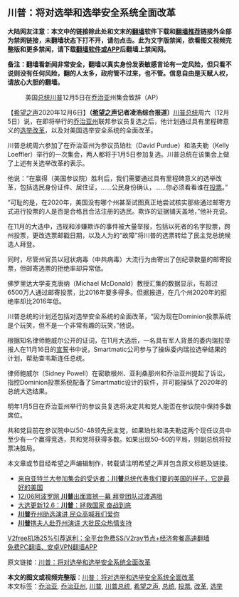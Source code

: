  <h2>川普：将对选举和选举安全系统全面改革</h2> <p class="notice"><b>大陆网友注意：本文中的链接除此处和文末的<a href="https://github.com/bannedbook/fanqiang" >翻墙</a>软件下载和<a href="https://github.com/killgcd/justmysocks/blob/master/README.md">翻墙推荐</a>链接外全部为禁网链接，未翻墙状态下打不开，请勿点击。此为文字版禁闻，欲看图文视频完整版和更多禁闻，请下载<a href="https://github.com/bannedbook/fanqiang">翻墙软件或APP</a>后翻墙上禁闻网。</p><p>备注：翻墙看新闻非常安全，翻墙以真实身份发表敏感言论有一定风险，但只看不说则没有任何风险，翻的人太多，政府管不过来，也不管。信息自由是天赋人权，请放心大胆的翻墙。</b></p>  <div class="entry"> <figure><figcaption>美国<a href="https://www.bannedbook.org/bnews/tag/%e6%80%bb%e7%bb%9f/" class="st_tag internal_tag" rel="tag" title="标签 总统 下的日志">总统</a><a href="https://www.bannedbook.org/bnews/tag/%e5%b7%9d%e6%99%ae/" class="st_tag internal_tag" rel="tag" title="标签 川普 下的日志">川普</a>12月5日在<a href="https://www.bannedbook.org/bnews/tag/%E4%B9%94%E6%B2%BB%E4%BA%9A/" class="st_tag internal_tag" rel="tag" title="标签 乔治亚 下的日志">乔治亚</a>州集会致辞（AP）</figcaption></figure> <p>【<span class='wp_keywordlink_affiliate'><a href="https://www.soundofhope.org" title="希望之声" target="_blank">希望之声</a></span>2020年12月6日】<strong>（<a href="https://www.bannedbook.org/bnews/tag/%e5%b8%8c%e6%9c%9b%e4%b9%8b%e5%a3%b0/" class="st_tag internal_tag" rel="tag" title="标签 希望之声 下的日志">希望之声</a>记者凌浩综合报道）</strong><a href="https://www.bannedbook.org/bnews/tag/%E5%B7%9D%E6%99%AE%E6%80%BB%E7%BB%9F/" class="st_tag internal_tag" rel="tag" title="标签 川普总统 下的日志">川普总统</a>周六（12月5日）说，在即将举行的<a href="https://www.bannedbook.org/bnews/tag/%e4%b9%94%e6%b2%bb%e4%ba%9a%e5%b7%9e/" class="st_tag internal_tag" rel="tag" title="标签 乔治亚州 下的日志">乔治亚州</a>联邦参议员复选之后，他计划通过具有里程碑意义的<a href="https://www.bannedbook.org/bnews/tag/%e9%80%89%e4%b8%be/" class="st_tag internal_tag" rel="tag" title="标签 选举 下的日志">选举</a><a href="https://www.bannedbook.org/bnews/tag/%e6%94%b9%e9%9d%a9/" class="st_tag internal_tag" rel="tag" title="标签 改革 下的日志">改革</a>，以及对美国选举安全系统的全面改革。</p> <p>川普总统周六参加了在乔治亚州为参议员珀杜（David Purdue）和洛夫勒（Kelly Loeffler）举行的一次集会，两人都将于1月5日参加复选。川普总统在该集会上做了上述有关选举改革的表示。 </p> <p>他说：“在赢得（美国参议院）胜利后，我们需要通过具有里程碑意义的选举改革，包括选民身份证件、居住证，……公民身份确认，……你必须看看谁在<a href="https://www.bannedbook.org/bnews/tag/%E6%8A%95%E7%A5%A8/" class="st_tag internal_tag" rel="tag" title="标签 投票 下的日志">投票</a>。”</p> <p>“可耻的是，在2020年，美国没有哪个州甚至试图真正地尝试核实那些通过邮寄方式进行投票的人是否是合格且合法注册的选民。欺诈的证据铺天盖地，”他补充说。</p>  <p>在11月的大选中，违规和涉嫌欺诈的事件被大量举报，包括以死者的名字投票，跨州投票，更改选票邮戳日期，以及人为的“故障”将川普的选票转给了民主党总统候选人拜登。</p> <p>同时，尽管州官员以冠状病毒（中共病毒）大流行为由寄出了创纪录数量的邮寄投票，但邮寄选票的拒绝率却异常低。</p> <p>佛罗里达大学麦克唐纳（Michael McDonald）教授汇集的数据显示，有超过6500万人通过邮寄投票，比2016年要多得多。但据报道，在几个州2020年的拒绝率却比2016年低。</p> <p>川普总统的计划还包括对选举安全系统的全面改革，“因为现在Dominion投票系统是个玩笑，但不是一个非常有趣的玩笑，”他说。</p>  <p>根据知名律师鲍威尔公开的证词，在11月大选后，一名具有军人背景的委内瑞拉举报人在11月16日的<span class='wp_keywordlink'><a href="https://www.bannedbook.org/forum5/topic17.html" title="宣誓与预言" target="_blank">宣誓</a></span>书中说，Smartmatic公司参与了操纵委内瑞拉选举结果的计划，帮助查韦斯连任总统。</p> <p>律师鲍威尔（Sidney Powell）在密歇根州、亚利桑那州和乔治亚州提起了诉讼，指控Dominion投票系统配备了Smartmatic设计的软件，并可能操纵了2020年的总统大选结果。</p> <p>明年1月5日在乔治亚州举行的参议员复选将决定共和党人能否在参议院中保持多数席位。</p> <p>共和党目前在参议院中以50-48领先民主党，如果珀杜和洛夫勒这两个现任议员中至少有一个赢得竞选，共和党将获得多数。如果出现50–50的平局，则副总统将投票决胜局。</p>  <p>本文章或节目经希望之声编辑制作，转载请注明希望之声并包含原文标题及链接。</p> <ul class='op-related-articles' title='相关阅读'> <li><a href='https://www.bannedbook.org/bnews/bannedvideo/20201206/1443225.html' target='_blank'>来自亚特兰大参加集会的受访者：<b>川普</b>总统代表我们要的美国的样子，它是最好的美国</a></li> <li><a href='https://www.bannedbook.org/bnews/taiwannews/20201206/1443222.html' target='_blank'>12/06阿波罗网 <b>川普</b>出面震撼一幕 拜登团队过渡遇阻</a></li> <li><a href='https://www.bannedbook.org/bnews/cbnews/20201206/1443218.html' target='_blank'>大选更新12.6：<b>川普</b>：拯救国家 奋战到底</a></li> <li><a href='https://www.bannedbook.org/bnews/bannedvideo/20201206/1443216.html' target='_blank'><b>川普</b>乔州助选演讲 民众高喊我们爱你</a></li> <li><a href='https://www.bannedbook.org/bnews/bannedvideo/20201206/1443215.html' target='_blank'><b>川普</b>携夫人赴乔州演讲 大批民众热情支持</a></li> </ul> <p class="texttj"> <a href="https://github.com/bannedbook/fanqiang/wiki/V2ray%E6%9C%BA%E5%9C%BA" target="_blank">V2free机场25%引荐返利：全平台免费SS/V2ray节点+经济套餐高速翻墙</a><br/> <a href="https://github.com/bannedbook/fanqiang/wiki/%E7%A6%81%E9%97%BB%E7%BD%91%E5%AE%89%E5%8D%93%E7%BF%BB%E5%A2%99%E6%96%B0%E9%97%BBAPP" target="_blank">免费PC翻墙、安卓VPN翻墙APP</a></p><p>原文链接：<a class="src_link"  href="https://www.soundofhope.org/post/450907" target="_blank">川普：将对选举和选举安全系统全面改革</a></p><a name='sharetosocial'></a>       <div><b>本文的图文或视频完整版</b>：<a href='https://www.bannedbook.org/bnews/comments/20201206/1443238.html'>川普：将对选举和选举安全系统全面改革</a></div>  </div><!--END ENTRY--> <div class="postfooter"> <div>本文标签：<a href="https://www.bannedbook.org/bnews/tag/%E4%B9%94%E6%B2%BB%E4%BA%9A/" rel="tag">乔治亚</a>, <a href="https://www.bannedbook.org/bnews/tag/%e4%b9%94%e6%b2%bb%e4%ba%9a%e5%b7%9e/" rel="tag">乔治亚州</a>, <a href="https://www.bannedbook.org/bnews/tag/%e5%b7%9d%e6%99%ae/" rel="tag">川普</a>, <a href="https://www.bannedbook.org/bnews/tag/%E5%B7%9D%E6%99%AE%E6%80%BB%E7%BB%9F/" rel="tag">川普总统</a>, <a href="https://www.bannedbook.org/bnews/tag/%e5%b8%8c%e6%9c%9b%e4%b9%8b%e5%a3%b0/" rel="tag">希望之声</a>, <a href="https://www.bannedbook.org/bnews/tag/%e6%80%bb%e7%bb%9f/" rel="tag">总统</a>, <a href="https://www.bannedbook.org/bnews/tag/%E6%8A%95%E7%A5%A8/" rel="tag">投票</a>, <a href="https://www.bannedbook.org/bnews/tag/%e6%94%b9%e9%9d%a9/" rel="tag">改革</a>, <a href="https://www.bannedbook.org/bnews/tag/%e9%80%89%e4%b8%be/" rel="tag">选举</a></div>  </div><!--END POSTFOOTER--> 